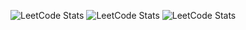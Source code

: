 ![LeetCode Stats](https://leetcard.jacoblin.cool/NgocAnh2510?theme=dark&ext=heatmap)
![LeetCode Stats](https://leetcard.jacoblin.cool/NgocAnh2510?theme=light&font=Serif&border=blue&title_color=ff5733&text_color=333333&icon_color=1f8acb)
![LeetCode Stats](https://leetcard.jacoblin.cool/NgocAnh2510?theme=dark&font=Monospace&border=blue&title_color=ff5733&text_color=ffffff&icon_color=1f8acb&ext=heatmap)
